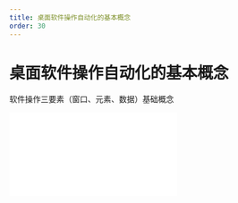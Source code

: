 ```yaml
---
title: 桌面软件操作自动化的基本概念
order: 30
---
```

# 桌面软件操作自动化的基本概念

  软件操作三要素（窗口、元素、数据）基础概念

<iframe class="w-full aspect-video" src="//player.bilibili.com/player.html?isOutside=true&aid=114393165598825&bvid=BV1MBLgzwEHS&cid=29590358664&p=1" scrolling="no" border="0" frameborder="no" framespacing="0" allowfullscreen="true"></iframe>
